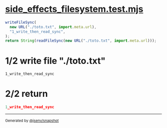 # [side_effects_filesystem.test.mjs](../../side_effects_filesystem.test.mjs)

```js
writeFileSync(
  new URL("./toto.txt", import.meta.url),
  "1_write_then_read_sync",
);
return String(readFileSync(new URL("./toto.txt", import.meta.url)));
```

# 1/2 write file "./toto.txt"

```txt
1_write_then_read_sync
```

# 2/2 return

```js
1_write_then_read_sync
```
---

<sub>
  Generated by <a href="https://github.com/jsenv/core/tree/main/packages/independent/snapshot">@jsenv/snapshot</a>
</sub>